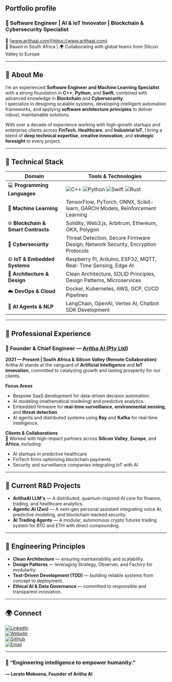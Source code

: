 ## Portfolio profile  

### 🚀 Software Engineer | AI & IoT Innovator | Blockchain & Cybersecurity Specialist  
🔗 [www.arithaai.com](https://www.arithaai.com)  
📍 Based in South Africa | 🌍 Collaborating with global teams from Silicon Valley to Europe  

---

## 🧠 About Me  

I’m an experienced **Software Engineer and Machine Learning Specialist** with a strong foundation in **C++**, **Python**, and **Swift**, combined with advanced knowledge in **Blockchain** and **Cybersecurity**.  
I specialize in designing scalable systems, developing intelligent automation frameworks, and applying **software architecture principles** to deliver robust, maintainable solutions.  

With over a decade of experience working with high-growth startups and enterprise clients across **FinTech**, **Healthcare**, and **Industrial IoT**, I bring a blend of **deep technical expertise**, **creative innovation**, and **strategic foresight** to every project.  

---

## 🧩 Technical Stack  

| Domain | Tools & Technologies |
|--------|----------------------|
| 💻 **Programming Languages** | ![C++](https://img.shields.io/badge/C++-00599C?logo=cplusplus&logoColor=white) ![Python](https://img.shields.io/badge/Python-3776AB?logo=python&logoColor=white) ![Swift](https://img.shields.io/badge/Swift-FA7343?logo=swift&logoColor=white) ![Rust](https://img.shields.io/badge/Rust-000000?logo=rust&logoColor=white) |
| 🧠 **Machine Learning** | TensorFlow, PyTorch, ONNX, Scikit-learn, GARCH Models, Reinforcement Learning |
| 🌐 **Blockchain & Smart Contracts** | Solidity, Web3.js, Arbitrum, Ethereum, OKX, Polygon |
| 🔐 **Cybersecurity** | Threat Detection, Secure Firmware Design, Network Security, Encryption Protocols |
| ⚙️ **IoT & Embedded Systems** | Raspberry Pi, Arduino, ESP32, MQTT, Real-Time Sensing, Edge AI |
| 🧱 **Architecture & Design** | Clean Architecture, SOLID Principles, Design Patterns, Microservices |
| ☁️ **DevOps & Cloud** | Docker, Kubernetes, AWS, GCP, CI/CD Pipelines |
| 💬 **AI Agents & NLP** | LangChain, OpenAI, Vertex AI, Chatbot SDK Development |

---

## 🧭 Professional Experience  

### 🔹 Founder & Chief Engineer — [Aritha AI (Pty Ltd)](https://www.arithaai.com)  
**2021 — Present | South Africa & Silicon Valley (Remote Collaboration)**  
Aritha AI stands at the vanguard of **Artificial Intelligence** and **IoT innovation**, committed to catalyzing growth and lasting prosperity for our clients.  

**Focus Areas**  
- Bespoke SaaS development for data-driven decision automation.  
- AI modeling (mathematical modeling) and predictive analytics.  
- Embedded firmware for **real-time surveillance**, **environmental sensing**, and **threat detection**.  
- AI agents and distributed systems using **Ray** and **Kafka** for real-time intelligence.  

**Clients & Collaborations**  
🧩 Worked with high-impact partners across **Silicon Valley**, **Europe**, and **Africa**, including:  
- AI startups in predictive healthcare  
- FinTech firms optimizing blockchain payments  
- Security and surveillance companies integrating IoT with AI  

---

## 🧪 Current R&D Projects  

- **ArithaAI LLM's** — A distributed, quantum-inspired AI core for finance, trading, and healthcare analytics.  
- **Agentic AI (Zen)** — A next-gen personal assistant integrating voice AI, predictive modeling, and blockchain-backed security.  
- **AI Trading Agents** — A modular, autonomous crypto futures trading system for BTC and ETH with direct compounding.  
---

## 🧰 Engineering Principles  

- **Clean Architecture** — ensuring maintainability and scalability.  
- **Design Patterns** — leveraging Strategy, Observer, and Factory for modularity.  
- **Test-Driven Development (TDD)** — building reliable systems from concept to deployment.  
- **Ethical AI & Data Governance** — committed to responsible and transparent innovation.  

---

## 🌍 Connect  

[![LinkedIn](https://img.shields.io/badge/LinkedIn-0A66C2?logo=linkedin&logoColor=white)](https://www.linkedin.com/in/lerato-mokoena-043004103/)  
[![Website](https://img.shields.io/badge/Website-ArithaAI.com-1E90FF?logo=google-chrome&logoColor=white)](https://www.arithaai.com)  
[![GitHub](https://img.shields.io/badge/GitHub-LeratoMokoena-181717?logo=github&logoColor=white)](https://github.com/)  
[![Email](https://img.shields.io/badge/Email-Contact%20Me-blue?logo=gmail&logoColor=white)](mailto:info@arithaai.com)  

---

### 🦾 “Engineering intelligence to empower humanity.”  
**— Lerato Mokoena, Founder of Aritha AI**
